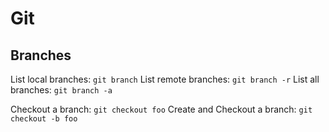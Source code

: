 # Git


## Branches
List local branches: `git branch`
List remote branches: `git branch -r`
List all branches: `git branch -a`

Checkout a branch: `git checkout foo`
Create and Checkout a branch: `git checkout -b foo`
